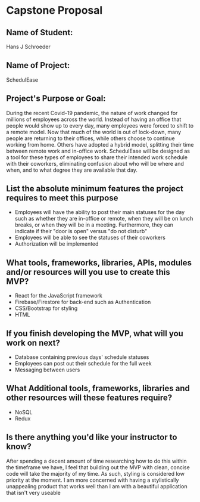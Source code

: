 # Capstone Proposal
## Name of Student:
Hans J Schroeder

## Name of Project:
SchedulEase

## Project's Purpose or Goal:
During the recent Covid-19 pandemic, the nature of work changed for millions of employees across the world. Instead of having an office that people would show up to every day, many employees were forced to shift to a remote model. Now that much of the world is out of lock-down, many people are returning to their offices, while others choose to continue working from home. Others have adopted a hybrid model, splitting their time between remote work and in-office work. SchedulEase will be designed as a tool for these types of employees to share their intended work schedule with their coworkers, eliminating confusion about who will be where and when, and to what degree they are available that day.  

## List the absolute minimum features the project requires to meet this purpose
- Employees will have the ability to post their main statuses for the day such as whether they are in-office or remote, when they will be on lunch breaks, or when they will be in a meeting. Furthermore, they can indicate if their "door is open" versus "do not disturb"
- Employees will be able to see the statuses of their coworkers
- Authorization will be implemented

## What tools, frameworks, libraries, APIs, modules and/or resources will you use to create this MVP?
- React for the JavaScript framework
- Firebase/Firestore for back-end such as Authentication
- CSS/Bootstrap for styling
- HTML

## If you finish developing the MVP, what will you work on next? 
- Database containing previous days' schedule statuses
- Employees can post out their schedule for the full week
- Messaging between users

## What Additional tools, frameworks, libraries and other resources will these features require?
- NoSQL
- Redux

## Is there anything you'd like your instructor to know? 
After spending a decent amount of time researching how to do this within the timeframe we have, I feel that building out the MVP with clean, concise code will take the majority of my time. As such, styling is considered low priority at the moment. I am more concerned with having a stylistically unappealing product that works well than I am with a beautiful application that isn't very useable 

